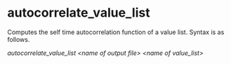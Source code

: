 <h1>autocorrelate_value_list</h1>

Computes the self time autocorrelation function of a value list. Syntax is as follows.

_autocorrelate\_value\_list \<name of output file\> \<name of value\_list\>_

